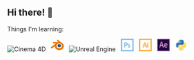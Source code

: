 ## Hi there! 🙂

Things I'm learning: 
<div id="languages">
  <img src="https://upload.wikimedia.org/wikipedia/en/thumb/d/d8/C4D_Logo.png/180px-C4D_Logo.png" title="Cinema 4D" alt="Cinema 4D" width="30" height="30"/>&nbsp;&nbsp;
  <img src="https://github.com/devicons/devicon/blob/master/icons/blender/blender-original.svg" title="Blender" alt="Blender" width="30" height="30"/>&nbsp;&nbsp;
  <img src="https://cdn2.unrealengine.com/ue-logo-white-e34b6ba9383f.svg" title="Unreal Engine" alt="Unreal Engine" width="30" height="30"/>&nbsp;&nbsp;
  <img src="https://github.com/devicons/devicon/blob/master/icons/photoshop/photoshop-line.svg" title="Adobe Photoshop" alt="Adobe Photoshop" width="30" height="30"/>&nbsp;&nbsp;
  <img src="https://github.com/devicons/devicon/blob/master/icons/illustrator/illustrator-line.svg" title="Adobe Illustrator" alt="Adobe Illustrator" width="30" height="30"/>&nbsp;&nbsp;
  <img src="https://github.com/devicons/devicon/blob/master/icons/aftereffects/aftereffects-original.svg" title="Adobe After Effects" alt="Adobe After Effects" width="30" height="30"/>&nbsp;&nbsp;
  <img src="https://github.com/devicons/devicon/blob/master/icons/python/python-original.svg" title="Python" alt="Python" width="30" height="30"/>
</div>
